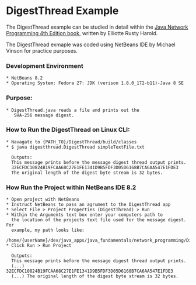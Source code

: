DigestThread Example
====================

The DigestThread example can be studied in detail within the [Java Network Programming 4th Edition book](http://shop.oreilly.com/product/0636920028420.do), written by Elliotte Rusty Harold.
 
The DigestThread exmaple was coded using NetBeans IDE by Michael Vinson for practice purposes.

### Development Environment
    * NetBeans 8.2
    * Operating System: Fedora 27: JDK (verison 1.8.0_172-b11)-Java 8 SE 

### Purpose:
    * DigestThread.java reads a file and prints out the 
       SHA-256 message digest.

### How to Run the DigestThread on Linux CLI:
    * Navagate to {PATH_TO}/DigestThread/build/classes
    * $ java digestthread.DigestThread simpleTextFile.txt

      Outputs: 
      This message prints before the message digest thread output prints.
      32ECFDC10824B19FCAA68C27E1FE1341D9B5FDF3D05D6168B7CA6AA547E1FDE3
      The original length of the digest byte stream is 32 bytes.

###  How Run the Project within NetBeans IDE 8.2
    * Open project with NetBeans
    * Instruct NetBeans to pass an agrument to the DigestThread app
    * Select File > Project Properties (DigestThread) > Run
    * Within the Arguments text box enter your computers path to 
      the location of the projects text file used for the message digest. For
      example, my path looks like: 
      /home/{userName}/dev/java_apps/java_fundamentals/network_programming/DigestThread/build/classes/simpleTextFile.txt
    * Click Run > Run Project

      Outputs:
      This message prints before the message digest thread output prints.
      (...) 32ECFDC10824B19FCAA68C27E1FE1341D9B5FDF3D05D6168B7CA6AA547E1FDE3
      (...) The original length of the digest byte stream is 32 bytes.
